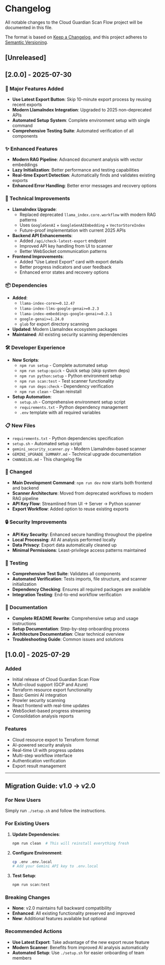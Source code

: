 # Changelog

All notable changes to the Cloud Guardian Scan Flow project will be documented in this file.

The format is based on [Keep a Changelog](https://keepachangelog.com/en/1.0.0/),
and this project adheres to [Semantic Versioning](https://semver.org/spec/v2.0.0.html).

## [Unreleased]

## [2.0.0] - 2025-07-30

### 🎉 Major Features Added
- **Use Latest Export Button**: Skip 10-minute export process by reusing recent exports
- **Modern LlamaIndex Integration**: Upgraded to 2025 non-deprecated APIs
- **Automated Setup System**: Complete environment setup with single command
- **Comprehensive Testing Suite**: Automated verification of all components

### ✨ Enhanced Features
- **Modern RAG Pipeline**: Advanced document analysis with vector embeddings
- **Lazy Initialization**: Better performance and testing capabilities
- **Real-time Export Detection**: Automatically finds and validates existing exports
- **Enhanced Error Handling**: Better error messages and recovery options

### 🔧 Technical Improvements
- **LlamaIndex Upgrade**: 
  - Replaced deprecated `llama_index.core.workflow` with modern RAG patterns
  - Uses `GoogleGenAI` + `GoogleGenAIEmbedding` + `VectorStoreIndex`
  - Future-proof implementation with current 2025 APIs
- **Backend API Enhancements**:
  - Added `/api/check-latest-export` endpoint
  - Improved API key handling from UI to scanner
  - Better WebSocket communication patterns
- **Frontend Improvements**:
  - Added "Use Latest Export" card with export details
  - Better progress indicators and user feedback
  - Enhanced error states and recovery options

### 📦 Dependencies
- **Added**: 
  - `llama-index-core>=0.12.47`
  - `llama-index-llms-google-genai>=0.2.3`
  - `llama-index-embeddings-google-genai>=0.2.1`
  - `google-genai>=1.24.0`
  - `glob` for export directory scanning
- **Updated**: Modern LlamaIndex ecosystem packages
- **Maintained**: All existing security scanning dependencies

### 🛠️ Developer Experience
- **New Scripts**:
  - `npm run setup` - Complete automated setup
  - `npm run setup:quick` - Quick setup (skip system deps)
  - `npm run python:setup` - Python environment setup
  - `npm run scan:test` - Test scanner functionality
  - `npm run deps:check` - Dependency verification
  - `npm run clean` - Clean reinstall
- **Setup Automation**: 
  - `setup.sh` - Comprehensive environment setup script
  - `requirements.txt` - Python dependency management
  - `.env` template with all required variables

### 📋 New Files
- `requirements.txt` - Python dependencies specification
- `setup.sh` - Automated setup script
- `gemini_security_scanner.py` - Modern LlamaIndex-based scanner
- `GEMINI_UPGRADE_SUMMARY.md` - Technical upgrade documentation
- `CHANGELOG.md` - This changelog file

### 🔄 Changed
- **Main Development Command**: `npm run dev` now starts both frontend and backend
- **Scanner Architecture**: Moved from deprecated workflows to modern RAG pipeline
- **API Key Flow**: Streamlined from UI → Server → Python scanner
- **Export Workflow**: Added option to reuse existing exports

### 🔒 Security Improvements
- **API Key Security**: Enhanced secure handling throughout the pipeline
- **Local Processing**: All AI analysis performed locally
- **Data Privacy**: Export data automatically cleaned up
- **Minimal Permissions**: Least-privilege access patterns maintained

### 🧪 Testing
- **Comprehensive Test Suite**: Validates all components
- **Automated Verification**: Tests imports, file structure, and scanner initialization
- **Dependency Checking**: Ensures all required packages are available
- **Integration Testing**: End-to-end workflow verification

### 📖 Documentation
- **Complete README Rewrite**: Comprehensive setup and usage instructions
- **Setup Documentation**: Step-by-step onboarding process
- **Architecture Documentation**: Clear technical overview
- **Troubleshooting Guide**: Common issues and solutions

## [1.0.0] - 2025-07-29

### Added
- Initial release of Cloud Guardian Scan Flow
- Multi-cloud support (GCP and Azure)
- Terraform resource export functionality
- Basic Gemini AI integration
- Prowler security scanning
- React frontend with real-time updates
- WebSocket-based progress streaming
- Consolidation analysis reports

### Features
- Cloud resource export to Terraform format
- AI-powered security analysis
- Real-time UI with progress updates
- Multi-step workflow interface
- Authentication verification
- Export result management

---

## Migration Guide: v1.0 → v2.0

### For New Users
Simply run `./setup.sh` and follow the instructions.

### For Existing Users
1. **Update Dependencies**:
   ```bash
   npm run clean  # This will reinstall everything fresh
   ```

2. **Configure Environment**:
   ```bash
   cp .env .env.local
   # Add your Gemini API key to .env.local
   ```

3. **Test Setup**:
   ```bash
   npm run scan:test
   ```

### Breaking Changes
- **None**: v2.0 maintains full backward compatibility
- **Enhanced**: All existing functionality preserved and improved
- **New**: Additional features available but optional

### Recommended Actions
- **Use Latest Export**: Take advantage of the new export reuse feature
- **Modern Scanner**: Benefits from improved AI analysis automatically
- **Automated Setup**: Use `./setup.sh` for easier onboarding of team members